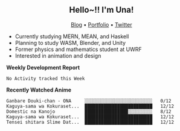 <h2 align="center">
  Hello~!! I'm Una!
</h2>

<p align="center">
  <a href="https://anarchy.website/">Blog</a> &bull;
  <a href="https://una-ada.github.io/">Portfolio</a> &bull;
  <a href="https://twitter.com/unaxiii">Twitter</a>
</p>

- Currently studying MERN, MEAN, and Haskell
- Planning to study WASM, Blender, and Unity
- Former physics and mathematics student at UWRF
- Interested in animation and design

**Weekly Development Report**

<!--START_SECTION:waka-->
```text
No Activity tracked this Week
```
<!--END_SECTION:waka-->

**Recently Watched Anime**

<!-- RECENT-ANIME:START -->

    Ganbare Douki-chan - ONA     ░░░░░░░░░░░░░░░░░░░░░░░░░   0/12
    Kaguya-sama wa Kokuraset...  █████████████████████████   12/12
    Domestic na Kanojo           ████████████████░░░░░░░░░   8/12
    Kaguya-sama wa Kokuraset...  █████████████████████████   12/12
    Tensei shitara Slime Dat...  █████████████████████████   12/12
<!-- RECENT-ANIME:END -->
